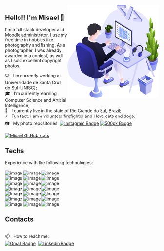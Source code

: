 <img align="right" src="images/illustration.png" width="300" />

## Hello!! I'm Misael 👋

I'm a full stack developer and Moodle administrator. I use my free time in hobbies like photography and fishing. As a photographer, I was already awarded in a contest, as well as I sold excellent copyright photos.

💻 &nbsp; I’m currently working at Universidade de Santa Cruz do Sul (UNISC);
<br />🎓 &nbsp; I’m currently learning Computer Science and Articial Intelligence;
<br /> :house_with_garden: &nbsp; I currently live in the state of Rio Grande do Sul, Brazil;
<br />⚡ &nbsp; Fun fact: I am a volunteer firefighter and I love cats and dogs.
<br />📷 &nbsp; My photo repositories: [![Instagram Badge](https://img.shields.io/badge/-misaelbr-blue?style=flat-square&logo=Instagram&logoColor=white&link=https://instagram.com/misaelbr/)](https://instagram.com/misaelbr/) [![500px Badge](https://img.shields.io/badge/-misaelbr-blue?style=flat-square&logo=500px&logoColor=white&link=https://500px.com/misaelbr/)](https://500px.com/misaelbr/)
<br /><br />
[![Misael GitHub stats](https://github-readme-stats.vercel.app/api?username=misaelbr&theme=dark)](https://github.com/anuraghazra/github-readme-stats)
## Techs
Experience with the following technologies:
<br /><br />
![image](https://img.shields.io/badge/-css-1572B6?logo=css3&style=for-the-badge&logoColor=white)
![image](https://img.shields.io/badge/-JavaScript-F7DF1E?logo=JavaScript&logoColor=black&style=for-the-badge)
![image](https://img.shields.io/badge/-html-E34F26?logo=html5&style=for-the-badge&logoColor=white)
<br />
![image](https://img.shields.io/badge/-TypeScript-3178C6?logo=typescript&style=for-the-badge&logoColor=white)
![image](https://img.shields.io/badge/-Node.js-339933?logo=nodedotjs&style=for-the-badge&logoColor=white) 
![image](https://img.shields.io/badge/-ReactJs-087ea4?logo=react&logoColor=white&style=for-the-badge) 
<br />
![image](https://img.shields.io/badge/next.js-000000?style=for-the-badge&logo=nextdotjs&logoColor=white)
![image](https://img.shields.io/badge/nestjs-%23E0234E.svg?style=for-the-badge&logo=nestjs&logoColor=white)
![image](https://img.shields.io/badge/express.js-%23404d59.svg?style=for-the-badge&logo=express&logoColor=%2361DAFB)
<br />
![image](https://img.shields.io/badge/Python-3776AB?style=for-the-badge&logo=python&logoColor=white)
![image](https://img.shields.io/badge/pandas-%23150458.svg?style=for-the-badge&logo=pandas&logoColor=white)
![image](https://img.shields.io/badge/Plotly-%233F4F75.svg?style=for-the-badge&logo=plotly&logoColor=white)
<br />
![image](https://img.shields.io/badge/-PostgreSQL-4169E1?logo=postgresql&style=for-the-badge&logoColor=white) 
![image](https://img.shields.io/badge/MongoDB-%234ea94b.svg?style=for-the-badge&logo=mongodb&logoColor=white)
![image](https://img.shields.io/badge/mysql-%2300f.svg?style=for-the-badge&logo=mysql&logoColor=white)
<br />
![image](https://img.shields.io/badge/Linux-FCC624?style=for-the-badge&logo=linux&logoColor=black) 
![image](https://img.shields.io/badge/Debian-D70A53?style=for-the-badge&logo=debian&logoColor=white)
![image](https://img.shields.io/badge/-Slackware-%231357BD?style=for-the-badge&logo=slackware&logoColor=white)
<br />
![image](https://img.shields.io/badge/apache-%23D42029.svg?style=for-the-badge&logo=apache&logoColor=white)
![image](https://img.shields.io/badge/Apache%20Airflow-017CEE?style=for-the-badge&logo=Apache%20Airflow&logoColor=white)
![image](https://img.shields.io/badge/docker-%230db7ed.svg?style=for-the-badge&logo=docker&logoColor=white)

## Contacts

<br />📫 &nbsp; How to reach me:<br />
[![Gmail Badge](https://img.shields.io/badge/-misael.bandeira@gmail.com-blue?style=for-the-badge&logo=Gmail&logoColor=white&link=mailto:misael.bandeira@gmail.com)](mailto:misael.bandeira@gmai.com) &nbsp;[![Linkedin Badge](https://img.shields.io/badge/-misaelbr-blue?style=for-the-badge&logo=Linkedin&&logoColor=whitelink=https://www.linkedin.com/in/misaelbr/)](https://www.linkedin.com/in/misaelbr/)

